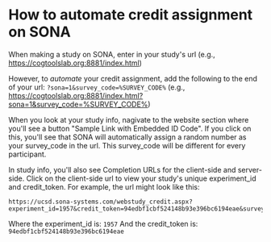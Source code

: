 # How to automate credit assignment on SONA

When making a study on SONA, enter in your study's url (e.g., https://cogtoolslab.org:8881/index.html) 

However, to <i>automate</i> your credit assignment, add the following to the end of your url: ```?sona=1&survey_code=%SURVEY_CODE%``` 
(e.g., https://cogtoolslab.org:8881/index.html?sona=1&survey_code=%SURVEY_CODE%)

When you look at your study info, nagivate to the website section where you'll see a button "Sample Link with Embedded ID Code". 
If you click on this, you'll see that SONA will automatically assign a random number as your survey_code in the url. 
This survey_code will be different for every participant.

In study info, you'll also see Completion URLs for the client-side and server-side.
Click on the client-side url to view your study's unique experiment_id and credit_token. 
For example, the url might look like this: 

```
https://ucsd.sona-systems.com/webstudy_credit.aspx?experiment_id=1957&credit_token=94edbf1cbf524148b93e396bc6194eae&survey_code=XXXX
```

Where the experiment_id is: ```1957```
And the credit_token is: ```94edbf1cbf524148b93e396bc6194eae```

